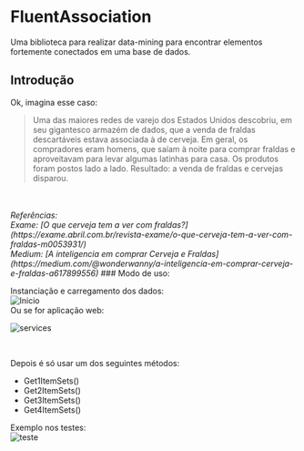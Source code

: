 # FluentAssociation
Uma biblioteca para realizar data-mining para encontrar elementos fortemente conectados em uma base de dados.

## Introdução
Ok, imagina esse caso: 
<br>
<blockquote> Uma das maiores redes de varejo dos Estados Unidos descobriu, em seu gigantesco armazém de dados, que a venda de fraldas descartáveis estava associada à de cerveja. Em geral, os compradores eram homens, que saíam à noite para comprar fraldas e aproveitavam para levar algumas latinhas para casa. Os produtos foram postos lado a lado. Resultado: a venda de fraldas e cervejas disparou. </blockquote>
<br>
<br>
<i> Referências:
<br>
Exame: [O que cerveja tem a ver com fraldas?](https://exame.abril.com.br/revista-exame/o-que-cerveja-tem-a-ver-com-fraldas-m0053931/)
<br>
Medium: [A inteligencia em comprar Cerveja e Fraldas](https://medium.com/@wonderwanny/a-inteligencia-em-comprar-cerveja-e-fraldas-a617899556)
</i>
### Modo de uso:

Instanciação e carregamento dos dados:
<br>
![Inicio](https://user-images.githubusercontent.com/30809620/68982274-16399880-07e5-11ea-84ab-f3cf84707817.PNG)
<br>
Ou se for aplicação web:
<br>

![services](https://user-images.githubusercontent.com/30809620/68983591-754ddc00-07ea-11ea-8fb8-a4415ba6731f.PNG)

<br>

Depois é só usar um dos seguintes métodos:

* Get1ItemSets() <br>
* Get2ItemSets() <br>
* Get3ItemSets() <br>
* Get4ItemSets() <br>

Exemplo nos testes:
<br>
![teste](https://user-images.githubusercontent.com/30809620/68982733-f2775200-07e6-11ea-9b64-8fc5417e3fab.PNG)
